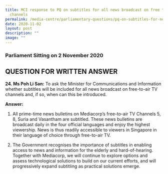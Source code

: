 ```yaml
---
title: MCI response to PQ on subtitles for all news broadcast on free to air TV
  channels
permalink: /media-centre/parliamentary-questions/pq-on-subtitles-for-news-broadcast-on-free-to-air-tv-channels/
date: 2020-11-02
layout: post
description: ""
image: ""
---
```

### Parliament Sitting on 2 November 2020

QUESTION FOR WRITTEN ANSWER
---------------------------

**24. Ms Poh Li San:** To ask the Minister for Communications and Information whether subtitles will be included for all news broadcast on free-to-air TV channels and, if so, when can this be introduced.  
  
**Answer:**  

1. All prime-time news bulletins on Mediacorp’s free-to-air TV Channels 5, 8, Suria and Vasantham are subtitled. These news bulletins are broadcast daily in the four official languages and enjoy the highest viewership. News is thus readily accessible to viewers in Singapore in their language of choice through free-to-air TV.    
  
2. The Government recognises the importance of subtitles in enabling access to news and information for the elderly and hard-of-hearing. Together with Mediacorp, we will continue to explore options and assess technological solutions to build on our current efforts, and will progressively expand subtitling as practical solutions emerge.